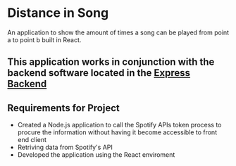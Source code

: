 # Distance in Song

An application to show the amount of times a song can be played from point a to point b built in React.

This application works in conjunction with the backend software located in the [Express Backend](https://github.com/KevinMilacki/express-backend)
---

## Requirements for Project

- Created a Node.js application to call the Spotify APIs token process to procure the information without having it become accessible to front end client
- Retriving data from Spotify's API
- Developed the application using the React enviroment


  
